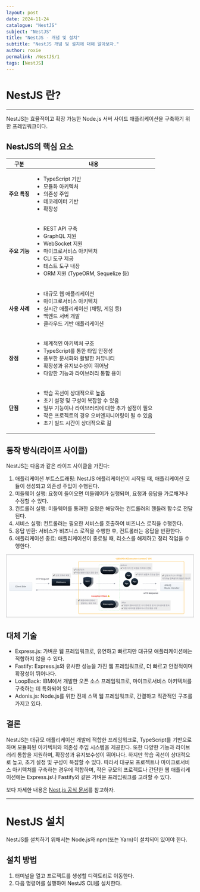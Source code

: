 ```yaml
---
layout: post
date: 2024-11-24
catalogue: "NestJS"
subject: "NestJS"
title: "NestJS - 개념 및 설치"
subtitle: "NestJS 개념 및 설치에 대해 알아보자."
author: roxie
permalink: /NestJS/1
tags: [NestJS]
---
```


# NestJS 란?

---

NestJS는 효율적이고 확장 가능한 Node.js 서버 사이드 애플리케이션을 구축하기 위한 프레임워크이다.

## NestJS의 핵심 요소

<table class="nest-table">
    <thead>
        <tr>
            <th>구분</th>
            <th>내용</th>
        </tr>
    </thead>
    <tbody>
        <tr>
            <td><strong>주요 특징</strong></td>
            <td>
                <ul>
                    <li>TypeScript 기반</li>
                    <li>모듈화 아키텍처</li>
                    <li>의존성 주입</li>
                    <li>데코레이터 기반</li>
                    <li>확장성</li>
                </ul>
            </td>
        </tr>
        <tr>
            <td><strong>주요 기능</strong></td>
            <td>
                <ul>
                    <li>REST API 구축</li>
                    <li>GraphQL 지원</li>
                    <li>WebSocket 지원</li>
                    <li>마이크로서비스 아키텍처</li>
                    <li>CLI 도구 제공</li>
                    <li>테스트 도구 내장</li>
                    <li>ORM 지원 (TypeORM, Sequelize 등)</li>
                </ul>
            </td>
        </tr>
        <tr>
            <td><strong>사용 사례</strong></td>
            <td>
                <ul>
                    <li>대규모 웹 애플리케이션</li>
                    <li>마이크로서비스 아키텍처</li>
                    <li>실시간 애플리케이션 (채팅, 게임 등)</li>
                    <li>백엔드 서버 개발</li>
                    <li>클라우드 기반 애플리케이션</li>
                </ul>
            </td>
        </tr>
        <tr>
            <td><strong>장점</strong></td>
            <td>
                <ul>
                    <li>체계적인 아키텍처 구조</li>
                    <li>TypeScript를 통한 타입 안정성</li>
                    <li>풍부한 문서화와 활발한 커뮤니티</li>
                    <li>확장성과 유지보수성이 뛰어남</li>
                    <li>다양한 기능과 라이브러리 통합 용이</li>
                </ul>
            </td>
        </tr>
        <tr>
            <td><strong>단점</strong></td>
            <td>
                <ul>
                    <li>학습 곡선이 상대적으로 높음</li>
                    <li>초기 설정 및 구성이 복잡할 수 있음</li>
                    <li>일부 기능이나 라이브러리에 대한 추가 설정이 필요</li>
                    <li>작은 프로젝트의 경우 오버엔지니어링이 될 수 있음</li>
                    <li>초기 빌드 시간이 상대적으로 긺</li>
                </ul>
            </td>
        </tr>
    </tbody>
</table>

## 동작 방식(라이프 사이클)

NestJS는 다음과 같은 라이프 사이클을 가진다:

1. 애플리케이션 부트스트래핑: NestJS 애플리케이션이 시작될 때, 애플리케이션 모듈이 생성되고 의존성 주입이 수행된다.
2. 미들웨어 실행: 요청이 들어오면 미들웨어가 실행되며, 요청과 응답을 가로채거나 수정할 수 있다.
3. 컨트롤러 실행: 미들웨어를 통과한 요청은 해당하는 컨트롤러의 핸들러 함수로 전달된다.
4. 서비스 실행: 컨트롤러는 필요한 서비스를 호출하여 비즈니스 로직을 수행한다.
5. 응답 반환: 서비스가 비즈니스 로직을 수행한 후, 컨트롤러는 응답을 반환한다.
6. 애플리케이션 종료: 애플리케이션이 종료될 때, 리소스를 해제하고 정리 작업을 수행한다.

<img src="/assets/img/content/NestJS/001/001.png" alt="">

## 대체 기술

- Express.js: 가벼운 웹 프레임워크로, 유연하고 빠르지만 대규모 애플리케이션에는 적합하지 않을 수 있다.
- Fastify: Express.js와 유사한 성능을 가진 웹 프레임워크로, 더 빠르고 안정적이며 확장성이 뛰어나다.
- LoopBack: IBM에서 개발한 오픈 소스 프레임워크로, 마이크로서비스 아키텍처를 구축하는 데 특화되어 있다.
- Adonis.js: Node.js를 위한 전체 스택 웹 프레임워크로, 간결하고 직관적인 구조를 가지고 있다.

## 결론

NestJS는 대규모 애플리케이션 개발에 적합한 프레임워크로, TypeScript를 기반으로 하며 모듈화된 아키텍처와 의존성 주입 시스템을 제공한다. 또한 다양한 기능과 라이브러리 통합을 지원하며, 확장성과 유지보수성이 뛰어나다. 하지만 학습 곡선이 상대적으로 높고, 초기 설정 및 구성이 복잡할 수 있다. 따라서 대규모 프로젝트나 마이크로서비스 아키텍처를 구축하는 경우에 적합하며, 작은 규모의 프로젝트나 간단한 웹 애플리케이션에는 Express.js나 Fastify와 같은 가벼운 프레임워크를 고려할 수 있다.

보다 자세한 내용은 [Nest.js 공식 문서](https://docs.nestjs.com/)를 참고하자.

---

# NestJS 설치

NestJS를 설치하기 위해서는 Node.js와 npm(또는 Yarn)이 설치되어 있어야 한다.

## 설치 방법

1. 터미널을 열고 프로젝트를 생성할 디렉토리로 이동한다.
2. 다음 명령어를 실행하여 NestJS CLI를 설치한다.
